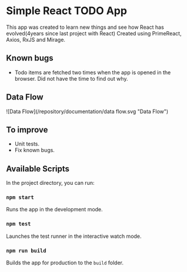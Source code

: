 # Simple React TODO App
This app was created to learn new things and see how React has evolved(4years since last project with React)
Created using PrimeReact, Axios, RxJS and Mirage.

## Known bugs
- Todo items are fetched two times when the app is opened in the browser. Did not have the time to find out why.

## Data Flow
![Data Flow](/repository/documentation/data flow.svg "Data Flow")
## To improve
- Unit tests.
- Fix known bugs.

## Available Scripts
In the project directory, you can run:
### `npm start`

Runs the app in the development mode.

### `npm test`

Launches the test runner in the interactive watch mode.
### `npm run build`

Builds the app for production to the `build` folder.
